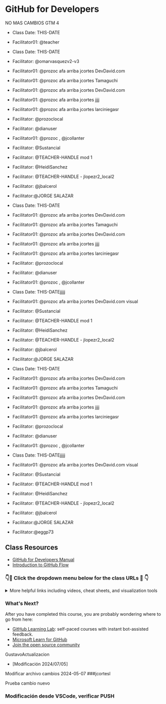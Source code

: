 # GitHub for Developers  
NO MAS CAMBIOS
GTM
4

- Class Date: THIS-DATE
- Facilitator01: @teacher

- Class Date: THIS-DATE
- Facilitator: @omarvasquezv2-v3
- Facilitator01: @prozoc afa arriba jcortes DevDavid.com 
- Facilitator01: @prozoc afa arriba jcortes Tamaguchi
- Facilitator01: @prozoc afa arriba jcortes DevDavid.com 
- Facilitator01: @prozoc afa arriba jcortes jjjj 
- Facilitator01: @prozoc afa arriba jcortes larciniegasr
- Facilitator: @prozoclocal
- Facilitator: @dianuser
- Facilitator01: @prozoc , @jcollanter
- Facilitator: @Sustancial
- Facilitator: @TEACHER-HANDLE mod 1
- Facilitator: @HeidiSanchez
- Facilitator: @TEACHER-HANDLE - jlopezr2_local2
- Facilitator: @jbalcerol

- Facilitator:@JORGE SALAZAR

- Class Date: THIS-DATE
- Facilitator01: @prozoc afa arriba jcortes DevDavid.com 
- Facilitator01: @prozoc afa arriba jcortes Tamaguchi
- Facilitator01: @prozoc afa arriba jcortes DevDavid.com 
- Facilitator01: @prozoc afa arriba jcortes jjjj 
- Facilitator01: @prozoc afa arriba jcortes larciniegasr
- Facilitator: @prozoclocal
- Facilitator: @dianuser
- Facilitator01: @prozoc , @jcollanter
- Class Date: THIS-DATEjjjjj
- Facilitator01: @prozoc afa arriba jcortes DevDavid.com visual
- Facilitator: @Sustancial
- Facilitator: @TEACHER-HANDLE mod 1
- Facilitator: @HeidiSanchez
- Facilitator: @TEACHER-HANDLE - jlopezr2_local2
- Facilitator: @jbalcerol
- Facilitator:@JORGE SALAZAR

- Class Date: THIS-DATE
- Facilitator01: @prozoc afa arriba jcortes DevDavid.com 
- Facilitator01: @prozoc afa arriba jcortes Tamaguchi
- Facilitator01: @prozoc afa arriba jcortes DevDavid.com 
- Facilitator01: @prozoc afa arriba jcortes jjjj 
- Facilitator01: @prozoc afa arriba jcortes larciniegasr
- Facilitator: @prozoclocal
- Facilitator: @dianuser
- Facilitator01: @prozoc , @jcollanter
- Class Date: THIS-DATEjjjjj
- Facilitator01: @prozoc afa arriba jcortes DevDavid.com visual
- Facilitator: @Sustancial
- Facilitator: @TEACHER-HANDLE mod 1
- Facilitator: @HeidiSanchez
- Facilitator: @TEACHER-HANDLE - jlopezr2_local2
- Facilitator: @jbalcerol

- Facilitator:@JORGE SALAZAR
- Facilitator:@eggp73


## Class Resources

- [GitHub for Developers Manual](https://githubtraining.github.io/training-manual/#/)
- [Introduction to GitHub Flow](https://guides.github.com/introduction/flow/)

### 👇🔗 Click the dropdown menu below for the class URLs 🔗 👇

<details>

<summary>More helpful links including videos, cheat sheets, and visualization tools</summary>

#### Git

- [Git Cheat Sheet](https://github.github.com/training-kit/downloads/github-git-cheat-sheet.pdf)
- [git-scm](https://git-scm.com)
- [Git Katas](https://github.com/praqma-training/gitkatas)
- [Git Aliases](https://haacked.com/archive/2014/07/28/github-flow-aliases/)
- [Visuals of Helpful Git Commands](https://dev.to/lydiahallie/cs-visualized-useful-git-commands-37p1)

#### Review materials & visualization

- [Review videos](https://www.youtube.com/playlist?list=PLg7s6cbtAD16Pgp6WIVfX4VsGI-xyWkMz)
- [GitSchool - Visualizing Git](http://git-school.github.io/visualizing-git/)
- [Visualizing Git Concepts with D3](https://onlywei.github.io/explain-git-with-d3/)
- [Git Viz](https://peleke.github.io/git-viz/)
- [Git Graph Extension for VS Code](https://marketplace.visualstudio.com/items?itemName=mhutchie.git-graph)
- [LearnGitBranching](http://learngitbranching.js.org/?NODEMO)

#### GitHub Documentation and Help

- [GitHub Webcasts](https://resources.github.com/webcasts/)
- [Authentication Troubleshooting Guide](https://help.github.com/categories/authenticating-to-github/)
- [GitHub Help Documentation](https://help.github.com/)
- [GitHub Enterprise Documentation](https://help.github.com/enterprise/)
- [Enterprise Support](https://enterprise.github.com/support)

#### Git and IDEs Webcasts

- [GitHub and Visual Studio](https://resources.github.com/webcasts/GitHub-and-Visual-Studio/)
- [GitHub and IntelliJ IDEs](https://resources.github.com/webcasts/GitHub-and-Intellij-IDEs/)
- [GitHub and Atom.io](https://resources.github.com/webcasts/GitHub-and-Atom/)
- [GitHub and Xcode](https://resources.github.com/webcasts/GitHub-and-Xcode/)
- [GitHub and Eclipse](https://resources.github.com/webcasts/GitHub-and-Eclipse/)
- [GitHub and GitHub Desktop](https://resources.github.com/webcasts/GitHub-and-GitHub-desktop/)
- [GitHub and GitKraken](https://youtu.be/awzPi1XLPnU)

</details>

### What's Next?

After you have completed this course, you are probably wondering where to go from here:

- [GitHub Learning Lab](https://lab.github.com/): self-paced courses with instant bot-assisted feedback.
- [Microsoft Learn for GitHub](https://docs.microsoft.com/en-us/learn/github/)
- [Join the open source community](https://github.com/open-source)

GustavoActualizacion

- [Modificación 2024/07/05]

Modificar archivo cambios 2024-05-07
###jcortesl

Prueba cambio nuevo
### Modificación desde VSCode, verificar PUSH
